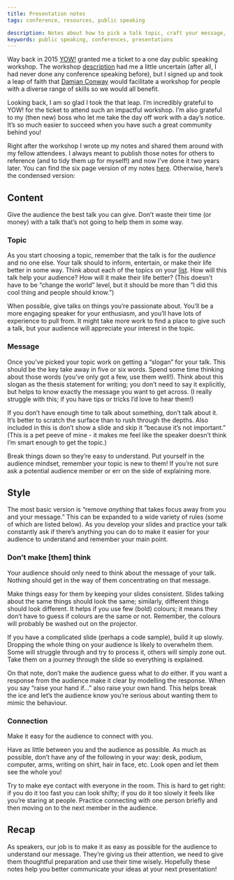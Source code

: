 ```yaml
---
title: Presentation notes
tags: conference, resources, public speaking

description: Notes about how to pick a talk topic, craft your message, and make it easy for the audience to understand.
keywords: public speaking, conferences, presentations
---
```


Way back in 2015 [YOW!](http://yowconference.com.au/) granted me a ticket to a one day public speaking workshop. The workshop [description](https://www.eventbrite.com.au/e/yow-depthfirst-workshop-technical-presentation-with-damian-conway-tickets-15990610346) had me a little uncertain (after all, I had never done any conference speaking before), but I signed up and took a leap of faith that [Damian Conway](http://damian.conway.org/) would facilitate a workshop for people with a diverse range of skills so we would all benefit.

Looking back, I am so glad I took the that leap. I’m incredibly grateful to YOW! for the ticket to attend such an impactful workshop. I’m also grateful to my (then new) boss who let me take the day off work with a day’s notice. It’s so much easier to succeed when you have such a great community behind you!

Right after the workshop I wrote up my notes and shared them around with my fellow attendees. I always meant to publish those notes for others to reference (and to tidy them up for myself!) and now I’ve done it two years later. You can find the six page version of my notes [here](https://docs.google.com/document/d/1JKuTiGqGKXTi6urFySVc7WqplWRzpbXTWVz7aUyZm8o/edit?usp=sharing). Otherwise, here’s the condensed version:

## Content

Give the audience the best talk you can give. Don’t waste their time (or money) with a talk that’s not going to help them in some way.

### Topic

As you start choosing a topic, remember that the talk is for the *audience* and no one else. Your talk should to inform, entertain, or make their life better in some way. Think about each of the topics on your [list](/blog/2016/conference-proposal-ideas/). How will this talk help your audience? How will it make their life better? (This doesn’t have to be “change the world” level, but it should be more than “I did this cool thing and people should know.”)

When possible, give talks on things you’re passionate about. You’ll be a more engaging speaker for your enthusiasm, and you’ll have lots of experience to pull from. It might take more work to find a place to give such a talk, but your audience will appreciate your interest in the topic.

### Message

Once you’ve picked your topic work on getting a “slogan” for your talk. This should be the key take away in five or six words. Spend some time thinking about those words (you’ve only got a few, use them well!). Think about this slogan as the thesis statement for writing; you don’t need to say it explicitly, but helps to know exactly the message you want to get across. (I really struggle with this; if you have tips or tricks I’d love to hear them!)

If you don’t have enough time to talk about something, don’t talk about it. It’s better to scratch the surface than to rush through the depths. Also included in this is don’t show a slide and skip it “because it’s not important.” (This is a pet peeve of mine - it makes me feel like the speaker doesn’t think I’m smart enough to get the topic.)

Break things down so they’re easy to understand. Put yourself in the audience mindset, remember your topic is new to them! If you’re not sure ask a potential audience member or err on the side of explaining more.

## Style

The most basic version is “remove *anything* that takes focus away from you and your message.” This can be expanded to a wide variety of rules (some of which are listed below). As you develop your slides and practice your talk constantly ask if there’s anything you can do to make it easier for your audience to understand and remember your main point.

### Don’t make [them] think

Your audience should only need to think about the message of your talk. Nothing should get in the way of them concentrating on that message.

Make things easy for them by keeping your slides consistent. Slides talking about the same things should look the same; similarly, different things should look different. It helps if you use few (bold) colours; it means they don’t have to guess if colours are the same or not. Remember, the colours will probably be washed out on the projector.

If you have a complicated slide (perhaps a code sample), build it up slowly. Dropping the whole thing on your audience is likely to overwhelm them. Some will struggle through and try to process it, others will simply zone out. Take them on a journey through the slide so everything is explained.

On that note, don’t make the audience guess what to *do* either. If you want a response from the audience make it clear by modelling the response. When you say “raise your hand if...” also raise your own hand. This helps break the ice and let’s the audience know you’re serious about wanting them to mimic the behaviour.

### Connection

Make it easy for the audience to connect with you.

Have as little between you and the audience as possible. As much as possible, don’t have any of the following in your way: desk, podium, computer, arms, writing on shirt, hair in face, etc. Look open and let them see the whole you!

Try to make eye contact with everyone in the room. This is hard to get right: if you do it too fast you can look shifty; if you do it too slowly it feels like you’re staring at people. Practice connecting with one person briefly and then moving on to the next member in the audience.


## Recap

As speakers, our job is to make it as easy as possible for the audience to understand our message. They’re giving us their attention, we need to give them thoughtful preparation and use their time wisely. Hopefully these notes help you better communicate your ideas at your next presentation!




